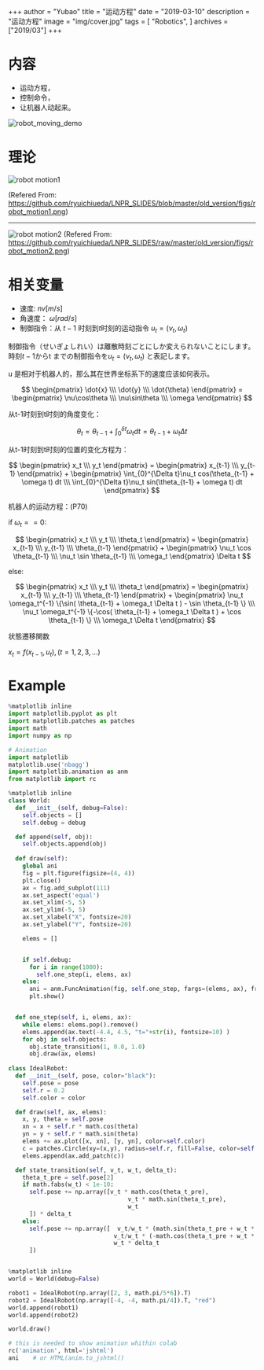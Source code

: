 +++
author = "Yubao"
title = "运动方程"
date = "2019-03-10"
description = "运动方程"
image = "img/cover.jpg"
tags = [
    "Robotics",
]
archives = ["2019/03"]
+++


# 内容

- 运动方程，
- 控制命令，
- 让机器人动起来。

![robot_moving_demo](https://cdn.jsdelivr.net/gh/yubaoliu/assets@image/robot_moving_demo_ch_3_2_4.gif)

# 理论


![robot motion1](https://github.com/ryuichiueda/LNPR_SLIDES/raw/master/old_version/figs/robot_motion1.png)

(Refered From: https://github.com/ryuichiueda/LNPR_SLIDES/blob/master/old_version/figs/robot_motion1.png)

---

![robot motion2](https://github.com/ryuichiueda/LNPR_SLIDES/raw/master/old_version/figs/robot_motion2.png)
(Refered From: https://github.com/ryuichiueda/LNPR_SLIDES/raw/master/old_version/figs/robot_motion2.png)

# 相关变量
- 速度:   $nv [m/s]$
-  角速度： $\omega [rad/s]$
- 制御指令：从 $t-1$ 时刻到$t$时刻的运动指令 $u_t = (\nu_t, \omega_t)$ 　

制御指令（せいぎょしれい）は離散時刻ごとにしか変えられないことにします。時刻$t-1$からt までの制御指令を$u_t = (\nu_t, \omega_t)$ と表記します。

u 是相对于机器人的，那么其在世界坐标系下的速度应该如何表示。

$$
\begin{pmatrix}
\dot{x} \\\
\dot{y} \\\ 
\dot{\theta}
\end{pmatrix} =
\begin{pmatrix}
\nu\cos\theta \\\
\nu\sin\theta \\\
\omega
\end{pmatrix}
$$

从t-1时刻到t时刻的角度变化：

$$
\theta_t = \theta_{t-1} + \int_{0}^{\delta t} \omega_t dt = \theta_{t-1} + \omega_t \Delta t
$$


从t-1时刻到t时刻的位置的变化方程为：

$$
\begin{pmatrix}
x_t \\\
y_t
\end{pmatrix} =
\begin{pmatrix}
x_{t-1} \\\
y_{t-1}
\end{pmatrix} +
\begin{pmatrix}
\int_{0}^{\Delta t}\nu_t cos(\theta_{t-1} + \omega t) dt \\\
\int_{0}^{\Delta t}\nu_t sin(\theta_{t-1} + \omega t) dt
\end{pmatrix}
$$


机器人的运动方程：(P70)

if $\omega_t == 0$:

$$
\begin{pmatrix}
x_t \\\
y_t \\\
\theta_t
\end{pmatrix} = 
\begin{pmatrix} x_{t-1} \\\
y_{t-1} \\\
\theta_{t-1}
\end{pmatrix} +
\begin{pmatrix} 
\nu_t \cos \theta_{t-1} \\\
\nu_t \sin \theta_{t-1} \\\
\omega_t 
\end{pmatrix} \Delta t
$$

else:

$$
\begin{pmatrix}
x_t \\\
y_t \\\
\theta_t
\end{pmatrix} = 
\begin{pmatrix}
x_{t-1} \\\
y_{t-1} \\\
\theta_{t-1}
\end{pmatrix} + 
\begin{pmatrix}
\nu_t \omega_t^{-1} \{\sin( \theta_{t-1} + \omega_t \Delta t ) - \sin \theta_{t-1} \} \\\
\nu_t \omega_t^{-1} \{-\cos( \theta_{t-1} + \omega_t \Delta t ) + \cos \theta_{t-1} \} \\\
\omega_t \Delta t 
\end{pmatrix}
$$


状態遷移関数

$x_t = f(x_{t-1}, u_t),  (t= 1,2, 3,...)$

# Example

```python
%matplotlib inline
import matplotlib.pyplot as plt
import matplotlib.patches as patches
import math
import numpy as np

# Animation
import matplotlib
matplotlib.use('nbagg')
import matplotlib.animation as anm
from matplotlib import rc

%matplotlib inline
class World:
  def __init__(self, debug=False):
    self.objects = []
    self.debug = debug

  def append(self, obj):
    self.objects.append(obj)
  
  def draw(self):
    global ani
    fig = plt.figure(figsize=(4, 4))
    plt.close()
    ax = fig.add_subplot(111)
    ax.set_aspect('equal')
    ax.set_xlim(-5, 5)
    ax.set_ylim(-5, 5)
    ax.set_xlabel("X", fontsize=20)
    ax.set_ylabel("Y", fontsize=20)

    elems = []


    if self.debug:
      for i in range(1000):
        self.one_step(i, elems, ax)
    else:
      ani = anm.FuncAnimation(fig, self.one_step, fargs=(elems, ax), frames=10, interval=1000, repeat=False )
      plt.show()


  def one_step(self, i, elems, ax):
    while elems: elems.pop().remove()
    elems.append(ax.text(-4.4, 4.5, "t="+str(i), fontsize=10) )
    for obj in self.objects:
      obj.state_transition(1, 0.0, 1.0)
      obj.draw(ax, elems)
    
class IdealRobot:
  def __init__(self, pose, color="black"):
    self.pose = pose
    self.r = 0.2
    self.color = color

  def draw(self, ax, elems):
    x, y, theta = self.pose
    xn = x + self.r * math.cos(theta)
    yn = y + self.r * math.sin(theta)
    elems += ax.plot([x, xn], [y, yn], color=self.color)
    c = patches.Circle(xy=(x,y), radius=self.r, fill=False, color=self.color)
    elems.append(ax.add_patch(c))

  def state_transition(self, v_t, w_t, delta_t):
    theta_t_pre = self.pose[2]
    if math.fabs(w_t) < 1e-10:
      self.pose += np.array([v_t * math.cos(theta_t_pre),
                                  v_t * math.sin(theta_t_pre),
                                  w_t
      ]) * delta_t
    else:
      self.pose += np.array([  v_t/w_t * (math.sin(theta_t_pre + w_t * delta_t) - math.sin(theta_t_pre)),
                              v_t/w_t * (-math.cos(theta_t_pre + w_t * delta_t) + math.cos(theta_t_pre)),
                              w_t * delta_t
      ])


%matplotlib inline
world = World(debug=False)

robot1 = IdealRobot(np.array([2, 3, math.pi/5*6]).T)
robot2 = IdealRobot(np.array([-4, -4, math.pi/4]).T, "red")
world.append(robot1)
world.append(robot2)

world.draw()

# this is needed to show animation whithin colab
rc('animation', html='jshtml')
ani    # or HTML(anim.to_jshtml()
```
